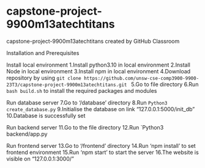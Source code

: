 # capstone-project-9900m13atechtitans
capstone-project-9900m13atechtitans created by GitHub Classroom


Installation and Prerequisites

Install local environment
1.Install python3.10 in local environment
2.Install Node in local environment
3.Install npm in local environment
4.Download repository by using 
`git clone https://github.com/unsw-cse-comp3900-9900-23T3/capstone-project-9900m13atechtitans.git `
5.Go to file directory 
6.Run `bash build.sh` to install the required packages and modules

Run database server
7.Go to ‘/database’ directory
8.Run `Python3 create_database.py`
9.Initialise the database on link “127.0.0.1:5000/init_db”
10.Database is successfully set

Run backend server
11.Go to the file directory
12.Run `Python3 backend/app.py

Run frontend server
13.Go to ‘/frontend’ directory
14.Run ‘npm install’ to set frontend environment
15.Run ‘npm start’ to start the server
16.The website is visible on “127.0.0.1:3000/”